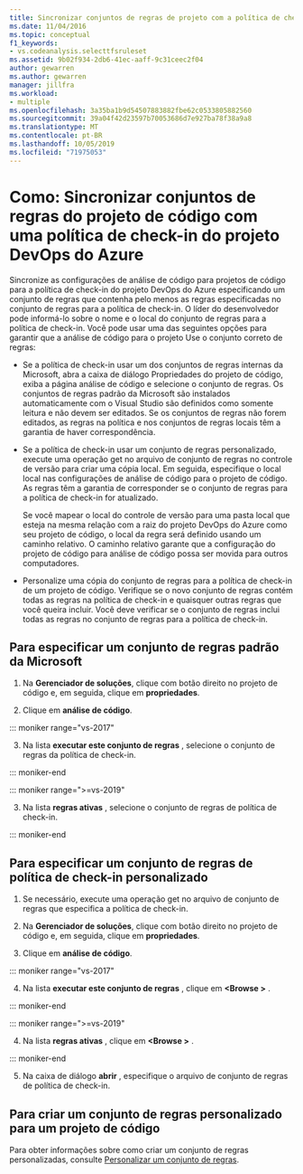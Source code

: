 ```yaml
---
title: Sincronizar conjuntos de regras de projeto com a política de check-in
ms.date: 11/04/2016
ms.topic: conceptual
f1_keywords:
- vs.codeanalysis.selecttfsruleset
ms.assetid: 9b02f934-2db6-41ec-aaff-9c31ceec2f04
author: gewarren
ms.author: gewarren
manager: jillfra
ms.workload:
- multiple
ms.openlocfilehash: 3a35ba1b9d54507883882fbe62c0533805882560
ms.sourcegitcommit: 39a04f42d23597b70053686d7e927ba78f38a9a8
ms.translationtype: MT
ms.contentlocale: pt-BR
ms.lasthandoff: 10/05/2019
ms.locfileid: "71975053"
---
```

# <a name="how-to-synchronize-code-project-rule-sets-with-an-azure-devops-project-check-in-policy"></a>Como: Sincronizar conjuntos de regras do projeto de código com uma política de check-in do projeto DevOps do Azure

Sincronize as configurações de análise de código para projetos de código para a política de check-in do projeto DevOps do Azure especificando um conjunto de regras que contenha pelo menos as regras especificadas no conjunto de regras para a política de check-in. O líder do desenvolvedor pode informá-lo sobre o nome e o local do conjunto de regras para a política de check-in. Você pode usar uma das seguintes opções para garantir que a análise de código para o projeto Use o conjunto correto de regras:

- Se a política de check-in usar um dos conjuntos de regras internas da Microsoft, abra a caixa de diálogo Propriedades do projeto de código, exiba a página análise de código e selecione o conjunto de regras. Os conjuntos de regras padrão da Microsoft são instalados automaticamente com o Visual Studio são definidos como somente leitura e não devem ser editados. Se os conjuntos de regras não forem editados, as regras na política e nos conjuntos de regras locais têm a garantia de haver correspondência.

- Se a política de check-in usar um conjunto de regras personalizado, execute uma operação get no arquivo de conjunto de regras no controle de versão para criar uma cópia local. Em seguida, especifique o local local nas configurações de análise de código para o projeto de código. As regras têm a garantia de corresponder se o conjunto de regras para a política de check-in for atualizado.

     Se você mapear o local do controle de versão para uma pasta local que esteja na mesma relação com a raiz do projeto DevOps do Azure como seu projeto de código, o local da regra será definido usando um caminho relativo. O caminho relativo garante que a configuração do projeto de código para análise de código possa ser movida para outros computadores.

- Personalize uma cópia do conjunto de regras para a política de check-in de um projeto de código. Verifique se o novo conjunto de regras contém todas as regras na política de check-in e quaisquer outras regras que você queira incluir. Você deve verificar se o conjunto de regras inclui todas as regras no conjunto de regras para a política de check-in.

## <a name="to-specify-a-microsoft-standard-rule-set"></a>Para especificar um conjunto de regras padrão da Microsoft

1. Na **Gerenciador de soluções**, clique com botão direito no projeto de código e, em seguida, clique em **propriedades**.

2. Clique em **análise de código**.

::: moniker range="vs-2017"

3. Na lista **executar este conjunto de regras** , selecione o conjunto de regras da política de check-in.

::: moniker-end

::: moniker range=">=vs-2019"

3. Na lista **regras ativas** , selecione o conjunto de regras de política de check-in.

::: moniker-end

## <a name="to-specify-a-custom-check-in-policy-rule-set"></a>Para especificar um conjunto de regras de política de check-in personalizado

1. Se necessário, execute uma operação get no arquivo de conjunto de regras que especifica a política de check-in.

2. Na **Gerenciador de soluções**, clique com botão direito no projeto de código e, em seguida, clique em **propriedades**.

3. Clique em **análise de código**.

::: moniker range="vs-2017"

4. Na lista **executar este conjunto de regras** , clique em **\<Browse >** .

::: moniker-end

::: moniker range=">=vs-2019"

4. Na lista **regras ativas** , clique em **\<Browse >** .

::: moniker-end

5. Na caixa de diálogo **abrir** , especifique o arquivo de conjunto de regras de política de check-in.

## <a name="to-create-a-custom-rule-set-for-a-code-project"></a>Para criar um conjunto de regras personalizado para um projeto de código

Para obter informações sobre como criar um conjunto de regras personalizadas, consulte [Personalizar um conjunto de regras](how-to-create-a-custom-rule-set.md).
